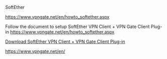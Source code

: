 

SoftEther

https://www.vpngate.net/en/howto_softether.aspx

Follow the document to setup SoftEther VPN Client + VPN Gate Client Plug-in
https://www.vpngate.net/en/howto_softether.aspx

[Download SoftEther VPN Client + VPN Gate Client Plug-in](https://download.vpngate.jp/common/cd.aspx/vpngate-client-2023.01.30-build-9782.155096.zip)


https://www.vpngate.net/en/

